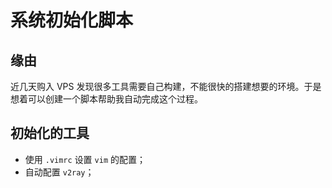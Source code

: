 # 系统初始化脚本

## 缘由

近几天购入 VPS 发现很多工具需要自己构建，不能很快的搭建想要的环境。于是想着可以创建一个脚本帮助我自动完成这个过程。

## 初始化的工具

- 使用 `.vimrc` 设置 `vim` 的配置；
- 自动配置 `v2ray`；